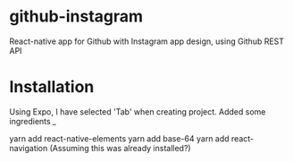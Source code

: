 # github-instagram
React-native app for Github with Instagram app design, using Github REST API

# Installation
Using Expo, I have selected 'Tab' when creating project.
Added some ingredients *_*

yarn add react-native-elements
yarn add base-64
yarn add react-navigation (Assuming this was already installed?)
